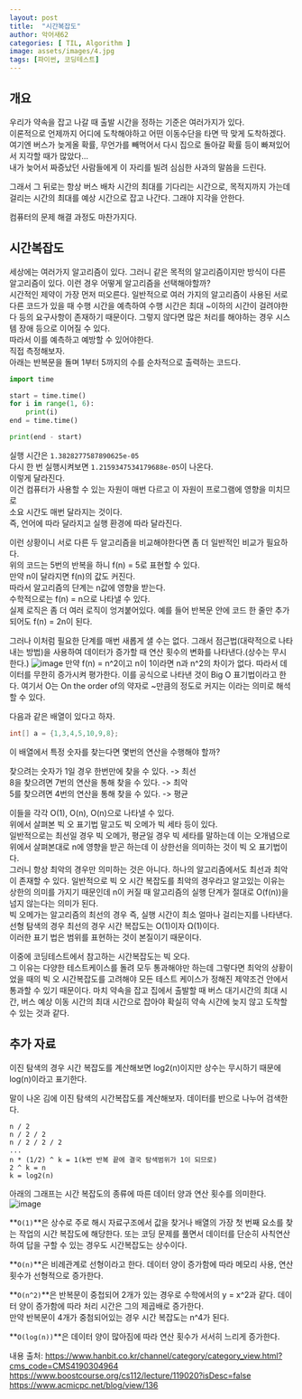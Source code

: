 ```yaml
---
layout: post
title:  "시간복잡도"
author: 악어새62
categories: [ TIL, Algorithm ]
image: assets/images/4.jpg
tags: [파이썬, 코딩테스트]
---
```

## 개요

우리가 약속을 잡고 나갈 때 출발 시간을 정하는 기준은 여러가지가 있다.  
이론적으로 언제까지 어디에 도착해야하고 어떤 이동수단을 타면 딱 맞게 도착하겠다.  
여기엔 버스가 늦게올 확률, 무언가를 빼먹어서 다시 집으로 돌아갈 확률 등이 빠져있어서 지각할 때가 많았다...  
내가 늦어서 짜증났던 사람들에게 이 자리를 빌려 심심한 사과의 말씀을 드린다.  

그래서 그 뒤로는 항상 버스 배차 시간의 최대를 기다리는 시간으로, 목적지까지 가는데 걸리는 시간의 최대를 예상 시간으로 잡고 나간다. 그래야 지각을 안한다.

컴퓨터의 문제 해결 과정도 마찬가지다.  

## 시간복잡도

세상에는 여러가지 알고리즘이 있다. 그러니 같은 목적의 알고리즘이지만 방식이 다른 알고리즘이 있다. 이런 경우 어떻게 알고리즘을 선택해야할까?  
시간적인 제약이 가장 먼저 떠오른다. 일반적으로 여러 가지의 알고리즘이 사용된 서로 다른 코드가 있을 때 수행 시간을 예측하여 수행 시간은 최대 ~이하의 시간이 걸려야한다 등의 요구사항이 존재하기 때문이다. 그렇지 않다면 많은 처리를 해야하는 경우 시스템 장애 등으로 이어질 수 있다.  
따라서 이를 예측하고 예방할 수 있어야한다.  
직접 측정해보자.  
아래는 반복문을 돌며 1부터 5까지의 수를 순차적으로 출력하는 코드다.
```py
import time

start = time.time()
for i in range(1, 6):
    print(i)
end = time.time()

print(end - start)
```
실행 시간은 `1.3828277587890625e-05`  
다시 한 번 실행시켜보면 `1.2159347534179688e-05`이 나온다.  
이렇게 달라진다.  
이건 컴퓨터가 사용할 수 있는 자원이 매번 다르고 이 자원이 프로그램에 영향을 미치므로  
소요 시간도 매번 달라지는 것이다.  
즉, 언어에 따라 달라지고 실행 환경에 따라 달라진다.  

이런 상황이니 서로 다른 두 알고리즘을 비교해야한다면 좀 더 일반적인 비교가 필요하다.  
위의 코드는 5번의 반복을 하니 f(n) = 5로 표현할 수 있다.  
만약 n이 달라지면 f(n)의 값도 커진다.  
따라서 알고리즘의 단계는 n값에 영향을 받는다.  
수학적으로는 f(n) = n으로 나타낼 수 있다.  
실제 로직은 좀 더 여러 로직이 엉겨붙어있다. 예를 들어 반복문 안에 코드 한 줄만 추가되어도 f(n) = 2n이 된다.  

그러나 이처럼 필요한 단계를 매번 새롭게 샐 수는 없다. 그래서 점근법(대략적으로 나타내는 방법)을 사용하여 데이터가 증가할 때 연산 횟수의 변화를 나타낸다.(상수는 무시한다.) 
![image](https://github.com/user-attachments/assets/b741d26c-8eb3-4b77-8afe-ab8346ce02e6)
만약 f(n) = n^2이고 n이 1이라면 n과 n^2의 차이가 없다. 따라서 데이터를 무한히 증가시켜 평가한다. 이를 공식으로 나타낸 것이 Big O 표기법이라고 한다. 여기서 O는 On the order of의 약자로 ~만큼의 정도로 커지는 이라는 의미로 해석할 수 있다.

다음과 같은 배열이 있다고 하자.
```java
int[] a = {1,3,4,5,10,9,8};
```
이 배열에서 특정 숫자를 찾는다면 몇번의 연산을 수행해야 할까?

찾으려는 숫자가 1일 경우 한번만에 찾을 수 있다. -> 최선  
8을 찾으려면 7번의 연산을 통해 찾을 수 있다. -> 최악  
5를 찾으려면 4번의 연산을 통해 찾을 수 있다. -> 평균

이들을 각각 O(1), O(n), O(n)으로 나타낼 수 있다.  
위에서 살펴본 빅 오 표기법 말고도 빅 오메가 빅 세타 등이 있다.  
일반적으로는 최선일 경우 빅 오메가, 평균일 경우 빅 세타를 말하는데 이는 오개념으로  
위에서 살펴본대로 n에 영향을 받곤 하는데 이 상한선을 의미하는 것이 빅 오 표기법이다.  
그러니 항상 최악의 경우만 의미하는 것은 아니다. 하나의 알고리즘에서도 최선과 최악이 존재할 수 있다. 일반적으로 빅 오 시간 복잡도를 최악의 경우라고 알고있는 이유는 상한의 의미를 가지기 때문인데 n이 커질 때 알고리즘의 실행 단계가 절대로 O(f(n))을 넘지 않는다는 의미가 된다.  
빅 오메가는 알고리즘의 최선의 경우 즉, 실행 시간이 최소 얼마나 걸리는지를 나타낸다.  
선형 탐색의 경우 최선의 경우 시간 복잡도는 O(1)이자 Ω(1)이다.  
이러한 표기 법은 범위를 표현하는 것이 본질이기 때문이다.

이중에 코딩테스트에서 참고하는 시간복잡도는 빅 오다.  
그 이유는 다양한 테스트케이스를 돌려 모두 통과해야만 하는데 그렇다면 최악의 상황이었을 때의 빅 오 시간복잡도를 고려해야 모든 테스트 케이스가 정해진 제약조건 안에서 통과할 수 있기 때문이다. 마치 약속을 잡고 집에서 출발할 때 버스 대기시간의 최대 시간, 버스 예상 이동 시간의 최대 시간으로 잡아야 확실히 약속 시간에 늦지 않고 도착할 수 있는 것과 같다.

## 추가 자료

이진 탐색의 경우 시간 복잡도를 계산해보면 log2(n)이지만 상수는 무시하기 때문에 log(n)이라고 표기한다.  

말이 나온 김에 이진 탐색의 시간복잡도를 계산해보자. 
데이터를 반으로 나누어 검색한다.
```
n / 2
n / 2 / 2
n / 2 / 2 / 2
...
n * (1/2) ^ k = 1(k번 반복 끝에 결국 탐색범위가 1이 되므로)
2 ^ k = n
k = log2(n)
```

아래의 그래프는 시간 복잡도의 종류에 따른 데이터 양과 연산 횟수를 의미한다.
![image](https://github.com/user-attachments/assets/d2475031-54e0-4d98-94c6-6f58aed0bf36)

**`O(1)`**은 상수로 주로 해시 자료구조에서 값을 찾거나 배열의 가장 첫 번째 요소를 찾는 작업의 시간 복잡도에 해당한다. 또는 코딩 문제를 풀면서 데이터를 단순히 사칙연산하여 답을 구할 수 있는 경우도 시간복잡도는 상수이다.

**`O(n)`**은 비례관계로 선형이라고 한다. 데이터 양이 증가함에 따라 메모리 사용, 연산 횟수가 선형적으로 증가한다.

**`O(n^2)`**은 반복문이 중첩되어 2개가 있는 경우로 수학에서의 y = x^2과 같다. 데이터 양이 증가함에 따라 처리 시간은 그의 제곱배로 증가한다.  
만약 반복문이 4개가 중첨되어있는 경우 시간 복잡도는 n^4가 된다.

**`O(log(n))`**은 데이터 양이 많아짐에 따라 연산 횟수가 서서히 느리게 증가한다.

내용 출처: https://www.hanbit.co.kr/channel/category/category_view.html?cms_code=CMS4190304964  
https://www.boostcourse.org/cs112/lecture/119020?isDesc=false  
https://www.acmicpc.net/blog/view/136